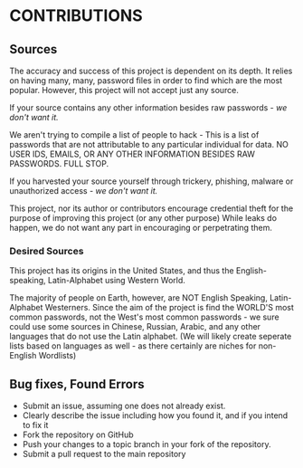 # CONTRIBUTIONS

## Sources
 The accuracy and success of this project is dependent on its depth. 
 It relies on having many, many, password files in order to find which are the most popular.
 However, this project will not accept just any source.
  
If your source contains any other information besides raw passwords - _*we don't want it.*_

We aren't trying to compile a list of people to hack - This is a list of passwords that are not attributable
to any particular individual for data. NO USER IDS, EMAILS, OR ANY OTHER INFORMATION BESIDES RAW PASSWORDS. FULL STOP.
    
    
If you harvested your source yourself through trickery, phishing, malware or unauthorized access - _*we don't want it.*_
    
This project, nor its author or contributors encourage credential theft for the purpose of improving this project (or any other purpose) While leaks do happen, we do not want any part in encouraging or perpetrating them.
    
    
### Desired Sources
  This project has its origins in the United States, and thus the English-speaking, Latin-Alphabet using Western World.
  
  The majority of people on Earth, however, are NOT English Speaking, Latin-Alphabet Westerners. 
  Since the aim of the project is find the WORLD'S most common passwords, not the West's most common passwords -
  we sure could use some sources in Chinese, Russian, Arabic, and any other languages that do not use the Latin alphabet.
  (We will likely create seperate lists based on languages as well - as there certainly are niches for non-English Wordlists)
  


## Bug fixes, Found Errors 
* Submit an issue, assuming one does not already exist.
* Clearly describe the issue including how you found it, and if you intend to fix it
* Fork the repository on GitHub
* Push your changes to a topic branch in your fork of the repository.
* Submit a pull request to the main repository
